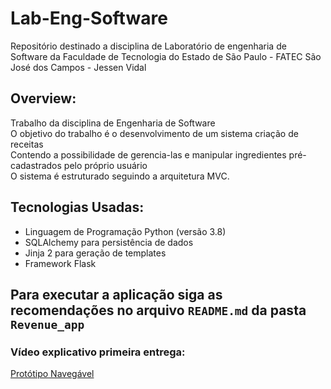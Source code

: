 # Lab-Eng-Software
Repositório destinado a disciplina de Laboratório de engenharia de Software da Faculdade de Tecnologia do Estado de São Paulo - FATEC São José dos Campos - Jessen Vidal

## Overview:
Trabalho da disciplina de Engenharia de Software   
O objetivo do trabalho é o desenvolvimento de um sistema criação de receitas  
Contendo a possibilidade de gerencia-las e manipular ingredientes pré-cadastrados pelo próprio usuário   
O sistema é estruturado seguindo a arquitetura MVC.

## Tecnologias Usadas:
- Linguagem de Programação Python (versão 3.8)
- SQLAlchemy para persistência de dados
- Jinja 2 para geração de templates
- Framework Flask

## Para executar a aplicação siga as recomendações no arquivo `README.md` da pasta `Revenue_app`

### Vídeo explicativo primeira entrega:
[Protótipo Navegável](https://www.youtube.com/watch?v=Um5umjsCG5k)
